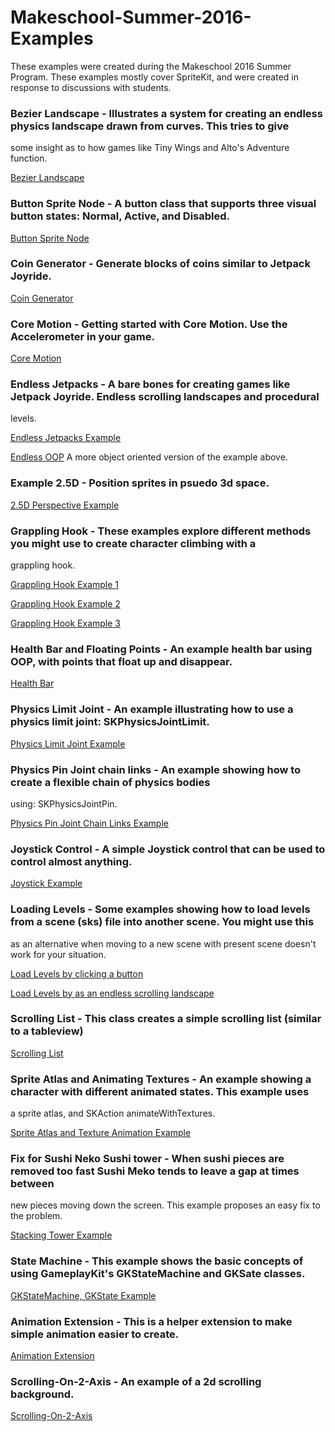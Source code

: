 # Makeschool-Summer-2016-Examples

These examples were created during the Makeschool 2016 Summer Program. These examples mostly cover SpriteKit, and 
were created in response to discussions with students. 

### Bezier Landscape - Illustrates a system for creating an endless physics landscape drawn from curves. This tries to give 
some insight as to how games like Tiny Wings and Alto's Adventure function. 

[Bezier Landscape](https://github.com/soggybag/Bezier-Landscape)

### Button Sprite Node - A button class that supports three visual button states: Normal, Active, and Disabled. 

[Button Sprite Node](https://github.com/soggybag/Button-Sprite)

### Coin Generator - Generate blocks of coins similar to Jetpack Joyride.

[Coin Generator](https://github.com/soggybag/Coin-Generator)

### Core Motion - Getting started with Core Motion. Use the Accelerometer in your game. 

[Core Motion](https://github.com/soggybag/Core-Motion)

### Endless Jetpacks - A bare bones for creating games like Jetpack Joyride. Endless scrolling landscapes and procedural 
levels.

[Endless Jetpacks Example](https://github.com/soggybag/EndlessJetpacks)

[Endless OOP](https://github.com/soggybag/Endless-OOP/tree/master) A more object oriented version of the example above.

### Example 2.5D - Position sprites in psuedo 3d space. 

[2.5D Perspective Example](https://github.com/soggybag/Example-25D)

### Grappling Hook - These examples explore different methods you might use to create character climbing with a 
grappling hook. 

[Grappling Hook Example 1](https://github.com/soggybag/Grappling-Hook)

[Grappling Hook Example 2](https://github.com/soggybag/Grappling-Hook-2)

[Grappling Hook Example 3](https://github.com/soggybag/Grappling-Hook-3)

### Health Bar and Floating Points - An example health bar using OOP, with points that float up and disappear. 

[Health Bar](https://github.com/soggybag/HealthBar/tree/master)

### Physics Limit Joint - An example illustrating how to use a physics limit joint: SKPhysicsJointLimit.

[Physics Limit Joint Example](https://github.com/soggybag/Joint-Limit)

### Physics Pin Joint chain links - An example showing how to create a flexible chain of physics bodies 
using: SKPhysicsJointPin.

[Physics Pin Joint Chain Links Example](https://github.com/soggybag/Joints-Pin-Chain)

### Joystick Control - A simple Joystick control that can be used to control almost anything. 

[Joystick Example](https://github.com/soggybag/Joystick)

### Loading Levels - Some examples showing how to load levels from a scene (sks) file into another scene. You might use this
as an alternative when moving to a new scene with present scene doesn't work for your situation. 

[Load Levels by clicking a button](https://github.com/soggybag/Level-Loader-With-Button)

[Load Levels by as an endless scrolling landscape](https://github.com/soggybag/Load-Levels)

### Scrolling List - This class creates a simple scrolling list (similar to a tableview)

[Scrolling List](https://github.com/soggybag/Scrolling-List/tree/master)

### Sprite Atlas and Animating Textures - An example showing a character with different animated states. This example uses 
a sprite atlas, and SKAction animateWithTextures.

[Sprite Atlas and Texture Animation Example](https://github.com/soggybag/SpriteAtlas)

### Fix for Sushi Neko Sushi tower - When sushi pieces are removed too fast Sushi Meko tends to leave a gap at times between 
new pieces moving down the screen. This example proposes an easy fix to the problem. 

[Stacking Tower Example](https://github.com/soggybag/Stacking-Tower)

### State Machine - This example shows the basic concepts of using GameplayKit's GKStateMachine and GKSate classes. 

[GKStateMachine, GKState Example](https://github.com/soggybag/StateMachine2)

### Animation Extension - This is a helper extension to make simple animation easier to create. 

[Animation Extension](https://github.com/soggybag/Animation-Extension)

### Scrolling-On-2-Axis - An example of a 2d scrolling background. 

[Scrolling-On-2-Axis](https://github.com/soggybag/Scrolling-On-2-Axis)
